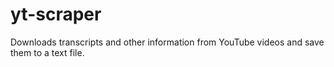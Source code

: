 # yt-scraper
Downloads transcripts and other information from YouTube videos and save them to a text file.
